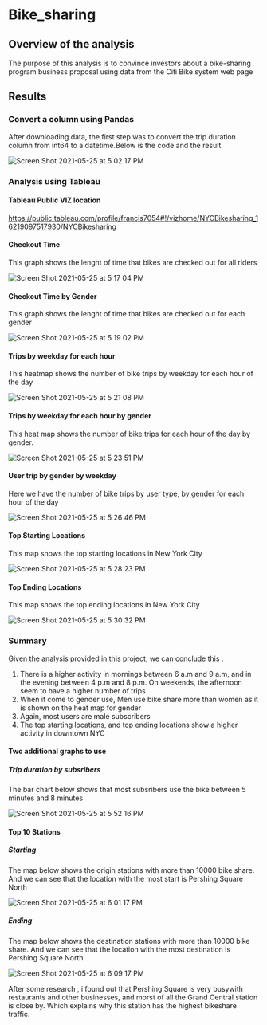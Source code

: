 # Bike_sharing

## Overview of the analysis

The purpose of this analysis is to convince investors about a bike-sharing program business proposal using data from the Citi Bike system web page

## Results

### Convert a column using Pandas

After downloading data, the first step was to convert the trip duration column from int64 to a datetime.Below is the code and the result

![Screen Shot 2021-05-25 at 5 02 17 PM](https://user-images.githubusercontent.com/78506782/119567959-f8a2a300-bd7a-11eb-8bf3-8447096a41fa.png)
 
### Analysis using Tableau

#### Tableau Public VIZ location

https://public.tableau.com/profile/francis7054#!/vizhome/NYCBikesharing_16219097517930/NYCBikesharing

#### Checkout Time

This graph shows the lenght of time that bikes are checked out for all riders

![Screen Shot 2021-05-25 at 5 17 04 PM](https://user-images.githubusercontent.com/78506782/119569648-08bb8200-bd7d-11eb-9519-3c30325d64b4.png)

#### Checkout Time by Gender

This graph shows the lenght of time that bikes are checked out for each gender

![Screen Shot 2021-05-25 at 5 19 02 PM](https://user-images.githubusercontent.com/78506782/119569851-4fa97780-bd7d-11eb-8a03-c9111e36d13a.png)

#### Trips by weekday for each hour

This heatmap shows the number of bike trips by weekday for each hour of the day 

![Screen Shot 2021-05-25 at 5 21 08 PM](https://user-images.githubusercontent.com/78506782/119570067-9bf4b780-bd7d-11eb-81fe-fd7c2161ac8d.png)

#### Trips by weekday for each hour by gender

This heat map shows the number of bike trips for each hour of the day by gender.

![Screen Shot 2021-05-25 at 5 23 51 PM](https://user-images.githubusercontent.com/78506782/119570348-fd1c8b00-bd7d-11eb-8614-1fb7e54dd490.png)

#### User trip by gender by weekday

Here we have the number of bike trips by user type, by gender for each hour of the day

![Screen Shot 2021-05-25 at 5 26 46 PM](https://user-images.githubusercontent.com/78506782/119570638-643a3f80-bd7e-11eb-865f-b724e8b8ea97.png)

#### Top Starting Locations

This map shows the top starting locations in New York City

![Screen Shot 2021-05-25 at 5 28 23 PM](https://user-images.githubusercontent.com/78506782/119570853-9d72af80-bd7e-11eb-9b5e-b4cfe2be53f2.png)

#### Top Ending Locations

This map shows the top ending locations in New York City

![Screen Shot 2021-05-25 at 5 30 32 PM](https://user-images.githubusercontent.com/78506782/119571076-ea568600-bd7e-11eb-9b07-d653b72c718a.png)

### Summary

Given the analysis provided in this project, we can conclude this : 

1) There is a higher activity in mornings between 6 a.m and 9 a.m, and in the evening between 4 p.m and 8 p.m. On weekends, the afternoon seem to have a higher number of trips
2) When it come to gender use, Men use bike share more than women as it is shown on the heat map for gender
3) Again, most users are male subscribers
4) The top starting locations, and top ending locations show a higher activity in downtown NYC

#### Two additional graphs to use

##### Trip duration by subsribers

The bar chart below shows that most subsribers use the bike between 5 minutes and 8 minutes

![Screen Shot 2021-05-25 at 5 52 16 PM](https://user-images.githubusercontent.com/78506782/119573215-f3952200-bd81-11eb-9e7a-384a2d465e8f.png)

#### Top 10 Stations

##### Starting
The map below shows the origin stations with more than 10000 bike share. And we can see that the location with the most start is Pershing Square North

![Screen Shot 2021-05-25 at 6 01 17 PM](https://user-images.githubusercontent.com/78506782/119574126-360b2e80-bd83-11eb-8384-23f63fd2ce24.png)

##### Ending
The map below shows the destination stations with more than 10000 bike share. And we can see that the location with the most destination is Pershing Square North

![Screen Shot 2021-05-25 at 6 09 17 PM](https://user-images.githubusercontent.com/78506782/119574990-54bdf500-bd84-11eb-99d4-fcde44a15ac3.png)


After some research , i found out that Pershing Square is very busywith restaurants and other businesses, and morst of all the Grand Central station is close by. Which explains why this station has the highest bikeshare traffic.
